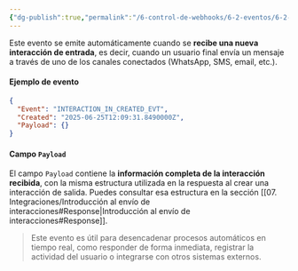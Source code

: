 ```yaml
---
{"dg-publish":true,"permalink":"/6-control-de-webhooks/6-2-eventos/6-2-1-interaction-in-created-evt/","dgPassFrontmatter":true}
---
```


Este evento se emite automáticamente cuando se **recibe una nueva interacción de entrada**, es decir, cuando un usuario final envía un mensaje a través de uno de los canales conectados (WhatsApp, SMS, email, etc.).

#### Ejemplo de evento

```json
{
  "Event": "INTERACTION_IN_CREATED_EVT",
  "Created": "2025-06-25T12:09:31.8490000Z",
  "Payload": {}
}
```

#### Campo `Payload`

El campo `Payload` contiene la **información completa de la interacción recibida**, con la misma estructura utilizada en la respuesta al crear una interacción de salida. Puedes consultar esa estructura en la sección  [[07. Integraciones/Introducción al envío de interacciones#Response\|Introducción al envío de interacciones#Response]].

> Este evento es útil para desencadenar procesos automáticos en tiempo real, como responder de forma inmediata, registrar la actividad del usuario o integrarse con otros sistemas externos.


